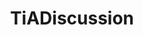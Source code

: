 ---
title: TiADiscussion
crosslinks:
- AskReddit
- HBD
- KotakuInAction
- ShitEvilModsSay
- The_Donald
- islam
- philosophy
- lewronggeneration
- news
- COMPLETEANARCHY
- IAmA
- CringeAnarchy
- japan
- Negareddit
- pussypassdenied
- xkcd
- EnoughCommieSpam
- PoliticalDiscussion
- BestOfOutrageCulture
- Bad_Cop_No_Donut
---